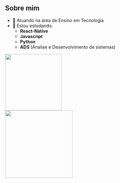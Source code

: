 ## Sobre mim

- 💼 Atuando na área de Ensino em Tecnologia
- 📖 Estou estudando:
  * __React-Native__
  * __Javascript__
  * __Python__
  * __ADS__ (Analise e Desenvolvimento de sistemas)
<div>
  <img height="180em" src="https://github-readme-stats.vercel.app/api?username=ARibeiroC&show_icons=true&theme=radical"></br>
  <img height="215em" src="https://github-readme-stats.vercel.app/api/top-langs/?username=ARibeiroC&layout=compact">
</div>
